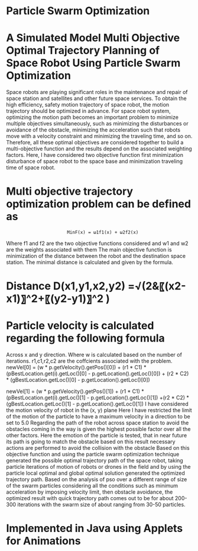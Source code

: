 # Particle Swarm Optimization
# A Simulated Model Multi Objective Optimal Trajectory Planning of Space Robot Using Particle Swarm Optimization

Space robots are playing significant roles in the maintenance and repair of space station and satellites and other future space services. To obtain the high efficiency, safety motion trajectory of space robot, the motion trajectory should be optimized in advance. For space robot system, optimizing the motion path becomes an important problem to minimize multiple objectives simultaneously, such as minimizing the disturbances or avoidance of the obstacle, minimizing the acceleration such that robots move with a velocity constraint and minimizing the traveling time, and so on. Therefore, all these optimal objectives are considered together to build a multi-objective function and the results depend on the associated weighting factors. Here, I have considered two objective function first minimization disturbance of space robot to the space base and minimization traveling time of space robot.
# Multi objective trajectory optimization problem can be defined as 
        				   MinF(x) = ω1f1(x) + ω2f2(x)
Where f1 and f2 are the two objective functions considered and w1 and w2 are the weights associated with them
The main objective function is minimization of the distance between the robot and the destination space station. The minimal distance is calculated and given by the formula.
# Distance D(x1,y1,x2,y2) =√(2&〖(x2-x1)〗^2+〖(y2-y1)〗^2 )

# Particle velocity is calculated regarding the following formula
Across x and y direction.
Where w is calculated based on the number of iterations.  r1,c1,r2,c2 are the coffcients associated with the problem. 
newVel[0] = (w * p.getVelocity().getPos()[0]) + (r1 * C1) * (pBestLocation.get(i).getLoc()[0] - p.getLocation().getLoc()[0]) + (r2 * C2) * (gBestLocation.getLoc()[0] - p.getLocation().getLoc()[0])

newVel[1] = (w * p.getVelocity().getPos()[1]) + (r1 * C1) * (pBestLocation.get(i).getLoc()[1] - p.getLocation().getLoc()[1]) +(r2 * C2) * (gBestLocation.getLoc()[1] - p.getLocation().getLoc()[1])
I have considered the motion velocity of robot in the (x, y) plane Here I have restricted the limit of the motion of the particle to have a maximum velocity in a direction to be set to 5.0
Regarding the path of the robot across space station to avoid the obstacles coming in the way is given the highest possible factor over all the other factors. Here the emotion of the particle is tested, that in near future its path is going to match the obstacle based on this result necessary actions are performed to avoid the collision with the obstacle
Based on this objective function and using the particle swarm optimization technique generated the possible optimal trajectory path of the space robot, taking particle iterations of motion of robots or drones in the field and by using the particle local optimal and global optimal solution generated the optimized trajectory path.
Based on the analysis of pso over a different range of size of the swarm particles considering all the conditions such as minimum acceleration by imposing velocity limit, then obstacle avoidance, the optimized result with quick trajectory path comes out to be for about 200-300 iterations with the swarm size of about ranging from 30-50 particles.

# Implemented in Java using Applets for Animations

